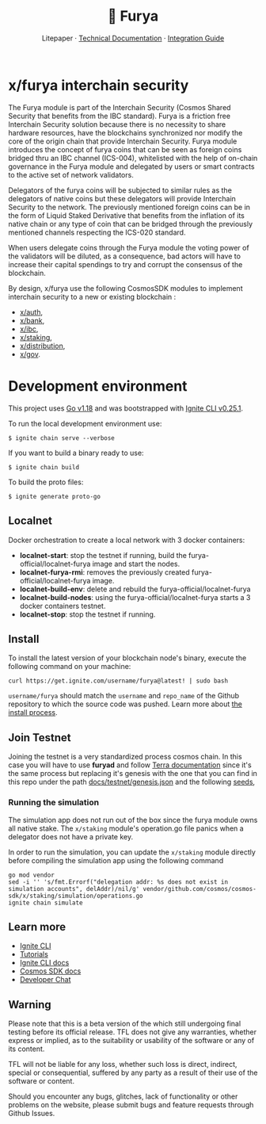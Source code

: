 <p align="center">
<h1 align="center"> 🤝 Furya</h1>

<p align="center">
  Litepaper
  ·
  <a href="https://furya.terra.money/">Technical Documentation</a>
  ·
  <a href="https://furya.terra.money/guides/get-started">Integration Guide</a>
</p>

<br/>

# x/furya interchain security

The Furya module is part of the Interchain Security (Cosmos Shared Security that benefits from the IBC standard). Furya is a friction free Interchain Security solution because there is no necessity to share hardware resources, have the blockchains synchronized nor modify the core of the origin chain that provide Interchain Security. Furya module introduces the concept of furya coins that can be seen as foreign coins bridged thru an IBC channel (ICS-004), whitelisted with the help of on-chain governance in the Furya module and delegated by users or smart contracts to the active set of network validators.

Delegators of the furya coins will be subjected to similar rules as the delegators of native coins but these delegators will provide Interchain Security to the network. The previously mentioned foreign coins can be in the form of Liquid Staked Derivative that benefits from the inflation of its native chain or any type of coin that can be bridged through the previously mentioned channels respecting the ICS-020 standard.

When users delegate coins through the Furya module the voting power of the validators will be diluted, as a consequence, bad actors will have to increase their capital spendings to try and corrupt the consensus of the blockchain. 

By design, x/furya use the following CosmosSDK modules to implement interchain security to a new or existing blockchain :

- [x/auth](https://github.com/cosmos/cosmos-sdk/blob/main/x/auth/README.md),
- [x/bank](https://github.com/cosmos/cosmos-sdk/blob/main/x/bank/README.md),
- [x/ibc](https://github.com/cosmos/ibc-go#ibc-go),
- [x/staking](https://github.com/cosmos/cosmos-sdk/blob/main/x/staking/README.md), 
- [x/distribution](https://github.com/cosmos/cosmos-sdk/blob/main/x/distribution/README.md), 
- [x/gov](https://github.com/cosmos/cosmos-sdk/blob/main/x/gov/README.md).


# Development environment
This project uses [Go v1.18](https://go.dev/dl/) and was bootstrapped with [Ignite CLI v0.25.1](https://docs.ignite.com/). 

To run the local development environment use:
```
$ ignite chain serve --verbose
```

If you want to build a binary ready to use:
```
$ ignite chain build
```

To build the proto files:
```
$ ignite generate proto-go
```

## Localnet 
Docker orchestration to create a local network with 3 docker containers:

- **localnet-start**: stop the testnet if running, build the furya-official/localnet-furya image and start the nodes.
- **localnet-furya-rmi**: removes the previously created furya-official/localnet-furya image.
- **localnet-build-env**: delete and rebuild the furya-official/localnet-furya
- **localnet-build-nodes**: using the furya-official/localnet-furya starts a 3 docker containers testnet.
- **localnet-stop**: stop the testnet if running.

## Install
To install the latest version of your blockchain node's binary, execute the following command on your machine:

```
curl https://get.ignite.com/username/furya@latest! | sudo bash
```
`username/furya` should match the `username` and `repo_name` of the Github repository to which the source code was pushed. Learn more about [the install process](https://github.com/allinbits/starport-installer).

## Join Testnet
Joining the testnet is a very standardized process cosmos chain. In this case you will have to use **furyad** and follow [Terra documentation](https://docs.terra.money/full-node/manage-a-terra-validator/) since it's the same process but replacing it's genesis with the one that you can find in this repo under the path [docs/testnet/genesis.json](docs/testnet/genesis.json) and the following [seeds](http://3.75.187.158:26657/net_info),

### Running the simulation
The simulation app does not run out of the box since the furya module owns all native stake. The `x/staking` module's operation.go file panics when a delegator does not have a private key.

In order to run the simulation, you can update the `x/staking` module directly before compiling the simulation app using the following command
```shell
go mod vendor
sed -i '' 's/fmt.Errorf("delegation addr: %s does not exist in simulation accounts", delAddr)/nil/g' vendor/github.com/cosmos/cosmos-sdk/x/staking/simulation/operations.go
ignite chain simulate
```

## Learn more

- [Ignite CLI](https://ignite.com/cli)
- [Tutorials](https://docs.ignite.com/guide)
- [Ignite CLI docs](https://docs.ignite.com)
- [Cosmos SDK docs](https://docs.cosmos.network)
- [Developer Chat](https://discord.gg/ignite)

## Warning

Please note that this is a beta version of the which still undergoing final testing before its official release. TFL does not give any warranties, whether express or implied, as to the suitability or usability of the software or any of its content.

TFL will not be liable for any loss, whether such loss is direct, indirect, special or consequential, suffered by any party as a result of their use of the software or content.

Should you encounter any bugs, glitches, lack of functionality or other problems on the website, please submit bugs and feature requests through Github Issues. 
